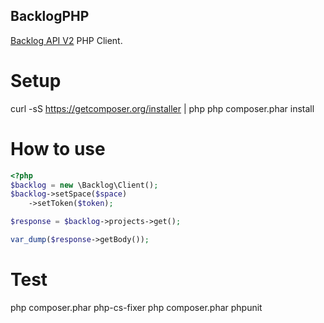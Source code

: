 BacklogPHP
---

[Backlog API V2](http://developer.nulab-inc.com/ja/docs/backlog/api/2/) PHP Client.

# Setup

curl -sS https://getcomposer.org/installer | php
php composer.phar install

# How to use

```php
<?php
$backlog = new \Backlog\Client();
$backlog->setSpace($space)
    ->setToken($token);

$response = $backlog->projects->get();

var_dump($response->getBody());
```

# Test

php composer.phar php-cs-fixer
php composer.phar phpunit
